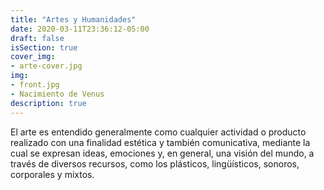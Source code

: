 ```yaml
---
title: "Artes y Humanidades"
date: 2020-03-11T23:36:12-05:00
draft: false
isSection: true
cover_img:
- arte-cover.jpg
img: 
- front.jpg
- Nacimiento de Venus
description: true
---
```

El arte es entendido generalmente como cualquier actividad o producto realizado con una finalidad estética y también comunicativa, mediante la cual se expresan ideas, emociones y, en general, una visión del mundo, a través de diversos recursos, como los plásticos, lingüísticos, sonoros, corporales y mixtos.


